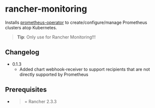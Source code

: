 # rancher-monitoring

Installs [prometheus-operator](https://github.com/coreos/prometheus-operator) to create/configure/manage Prometheus clusters atop Kubernetes.

> **Tip**: Only use for Rancher Monitoring!!!

## Changelog

* 0.1.3
    * Added chart webhook-receiver to support recipients that are not directly supported by Prometheus

## Prerequisites
  - >= Rancher 2.3.3
